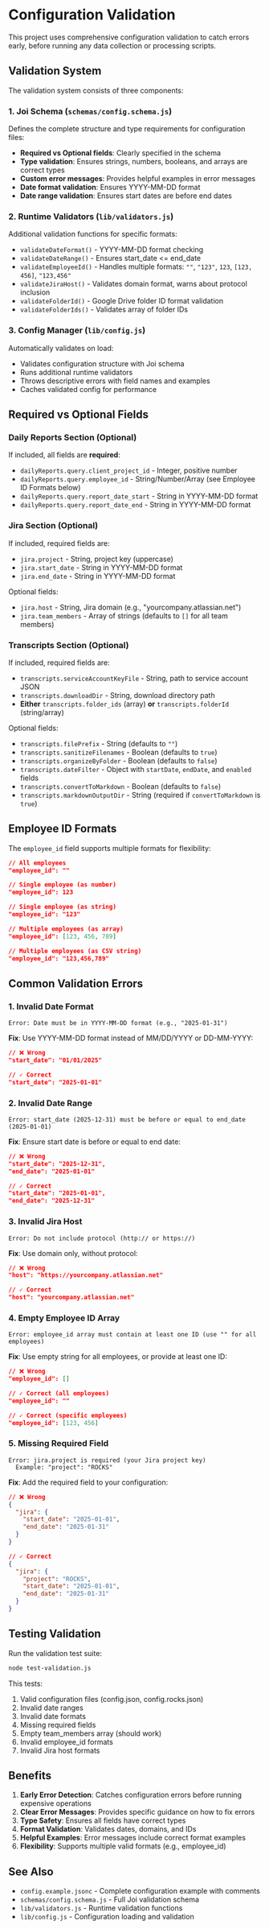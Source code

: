 # Configuration Validation

This project uses comprehensive configuration validation to catch errors early, before running any data collection or processing scripts.

## Validation System

The validation system consists of three components:

### 1. Joi Schema (`schemas/config.schema.js`)
Defines the complete structure and type requirements for configuration files:
- **Required vs Optional fields**: Clearly specified in the schema
- **Type validation**: Ensures strings, numbers, booleans, and arrays are correct types
- **Custom error messages**: Provides helpful examples in error messages
- **Date format validation**: Ensures YYYY-MM-DD format
- **Date range validation**: Ensures start dates are before end dates

### 2. Runtime Validators (`lib/validators.js`)
Additional validation functions for specific formats:
- `validateDateFormat()` - YYYY-MM-DD format checking
- `validateDateRange()` - Ensures start_date <= end_date
- `validateEmployeeId()` - Handles multiple formats: `""`, `"123"`, `123`, `[123, 456]`, `"123,456"`
- `validateJiraHost()` - Validates domain format, warns about protocol inclusion
- `validateFolderId()` - Google Drive folder ID format validation
- `validateFolderIds()` - Validates array of folder IDs

### 3. Config Manager (`lib/config.js`)
Automatically validates on load:
- Validates configuration structure with Joi schema
- Runs additional runtime validators
- Throws descriptive errors with field names and examples
- Caches validated config for performance

## Required vs Optional Fields

### Daily Reports Section (Optional)
If included, all fields are **required**:
- `dailyReports.query.client_project_id` - Integer, positive number
- `dailyReports.query.employee_id` - String/Number/Array (see Employee ID Formats below)
- `dailyReports.query.report_date_start` - String in YYYY-MM-DD format
- `dailyReports.query.report_date_end` - String in YYYY-MM-DD format

### Jira Section (Optional)
If included, required fields are:
- `jira.project` - String, project key (uppercase)
- `jira.start_date` - String in YYYY-MM-DD format
- `jira.end_date` - String in YYYY-MM-DD format

Optional fields:
- `jira.host` - String, Jira domain (e.g., "yourcompany.atlassian.net")
- `jira.team_members` - Array of strings (defaults to `[]` for all team members)

### Transcripts Section (Optional)
If included, required fields are:
- `transcripts.serviceAccountKeyFile` - String, path to service account JSON
- `transcripts.downloadDir` - String, download directory path
- **Either** `transcripts.folder_ids` (array) **or** `transcripts.folderId` (string/array)

Optional fields:
- `transcripts.filePrefix` - String (defaults to `""`)
- `transcripts.sanitizeFilenames` - Boolean (defaults to `true`)
- `transcripts.organizeByFolder` - Boolean (defaults to `false`)
- `transcripts.dateFilter` - Object with `startDate`, `endDate`, and `enabled` fields
- `transcripts.convertToMarkdown` - Boolean (defaults to `false`)
- `transcripts.markdownOutputDir` - String (required if `convertToMarkdown` is `true`)

## Employee ID Formats

The `employee_id` field supports multiple formats for flexibility:

```json
// All employees
"employee_id": ""

// Single employee (as number)
"employee_id": 123

// Single employee (as string)
"employee_id": "123"

// Multiple employees (as array)
"employee_id": [123, 456, 789]

// Multiple employees (as CSV string)
"employee_id": "123,456,789"
```

## Common Validation Errors

### 1. Invalid Date Format
```
Error: Date must be in YYYY-MM-DD format (e.g., "2025-01-31")
```

**Fix**: Use YYYY-MM-DD format instead of MM/DD/YYYY or DD-MM-YYYY:
```json
// ❌ Wrong
"start_date": "01/01/2025"

// ✓ Correct
"start_date": "2025-01-01"
```

### 2. Invalid Date Range
```
Error: start_date (2025-12-31) must be before or equal to end_date (2025-01-01)
```

**Fix**: Ensure start date is before or equal to end date:
```json
// ❌ Wrong
"start_date": "2025-12-31",
"end_date": "2025-01-01"

// ✓ Correct
"start_date": "2025-01-01",
"end_date": "2025-12-31"
```

### 3. Invalid Jira Host
```
Error: Do not include protocol (http:// or https://)
```

**Fix**: Use domain only, without protocol:
```json
// ❌ Wrong
"host": "https://yourcompany.atlassian.net"

// ✓ Correct
"host": "yourcompany.atlassian.net"
```

### 4. Empty Employee ID Array
```
Error: employee_id array must contain at least one ID (use "" for all employees)
```

**Fix**: Use empty string for all employees, or provide at least one ID:
```json
// ❌ Wrong
"employee_id": []

// ✓ Correct (all employees)
"employee_id": ""

// ✓ Correct (specific employees)
"employee_id": [123, 456]
```

### 5. Missing Required Field
```
Error: jira.project is required (your Jira project key)
  Example: "project": "ROCKS"
```

**Fix**: Add the required field to your configuration:
```json
// ❌ Wrong
{
  "jira": {
    "start_date": "2025-01-01",
    "end_date": "2025-01-31"
  }
}

// ✓ Correct
{
  "jira": {
    "project": "ROCKS",
    "start_date": "2025-01-01",
    "end_date": "2025-01-31"
  }
}
```

## Testing Validation

Run the validation test suite:
```bash
node test-validation.js
```

This tests:
1. Valid configuration files (config.json, config.rocks.json)
2. Invalid date ranges
3. Invalid date formats
4. Missing required fields
5. Empty team_members array (should work)
6. Invalid employee_id formats
7. Invalid Jira host formats

## Benefits

1. **Early Error Detection**: Catches configuration errors before running expensive operations
2. **Clear Error Messages**: Provides specific guidance on how to fix errors
3. **Type Safety**: Ensures all fields have correct types
4. **Format Validation**: Validates dates, domains, and IDs
5. **Helpful Examples**: Error messages include correct format examples
6. **Flexibility**: Supports multiple valid formats (e.g., employee_id)

## See Also

- `config.example.jsonc` - Complete configuration example with comments
- `schemas/config.schema.js` - Full Joi validation schema
- `lib/validators.js` - Runtime validation functions
- `lib/config.js` - Configuration loading and validation
